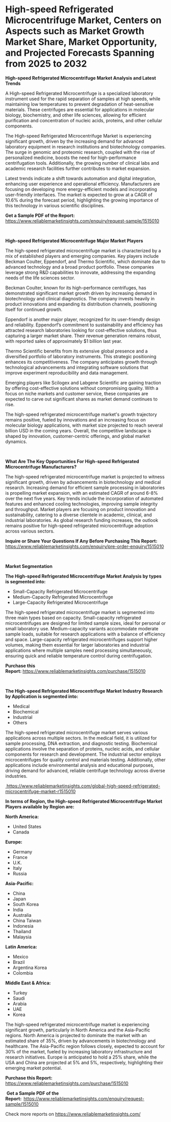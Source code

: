 <p><h1>High-speed Refrigerated Microcentrifuge Market, Centers on Aspects such as Market Growth Market Share, Market Opportunity, and Projected Forecasts Spanning from 2025 to 2032</h1></p><p><strong>High-speed Refrigerated Microcentrifuge Market Analysis and Latest Trends</strong></p>
<p><p>A High-speed Refrigerated Microcentrifuge is a specialized laboratory instrument used for the rapid separation of samples at high speeds, while maintaining low temperatures to prevent degradation of heat-sensitive materials. These centrifuges are essential for applications in molecular biology, biochemistry, and other life sciences, allowing for efficient purification and concentration of nucleic acids, proteins, and other cellular components.</p><p>The High-speed Refrigerated Microcentrifuge Market is experiencing significant growth, driven by the increasing demand for advanced laboratory equipment in research institutions and biotechnology companies. The surge in genomic and proteomic research, coupled with the rise of personalized medicine, boosts the need for high-performance centrifugation tools. Additionally, the growing number of clinical labs and academic research facilities further contributes to market expansion. </p><p>Latest trends indicate a shift towards automation and digital integration, enhancing user experience and operational efficiency. Manufacturers are focusing on developing more energy-efficient models and incorporating user-friendly interfaces. The market is expected to grow at a CAGR of 10.6% during the forecast period, highlighting the growing importance of this technology in various scientific disciplines.</p></p>
<p><strong>Get a Sample PDF of the Report:&nbsp;</strong> <a href="https://www.reliablemarketinsights.com/enquiry/request-sample/1515010?utm_campaign=3520&utm_medium=2&utm_source=Github&utm_content=ia&utm_term=29032025&utm_id=high-speed-refrigerated-microcentrifuge">https://www.reliablemarketinsights.com/enquiry/request-sample/1515010</a></p>
<p>&nbsp;</p>
<p><strong>High-speed Refrigerated Microcentrifuge Major Market Players</strong></p>
<p><p>The high-speed refrigerated microcentrifuge market is characterized by a mix of established players and emerging companies. Key players include Beckman Coulter, Eppendorf, and Thermo Scientific, which dominate due to advanced technology and a broad product portfolio. These companies leverage strong R&D capabilities to innovate, addressing the expanding needs of the life sciences sector.</p><p>Beckman Coulter, known for its high-performance centrifuges, has demonstrated significant market growth driven by increasing demand in biotechnology and clinical diagnostics. The company invests heavily in product innovations and expanding its distribution channels, positioning itself for continued growth.</p><p>Eppendorf is another major player, recognized for its user-friendly design and reliability. Eppendorf’s commitment to sustainability and efficiency has attracted research laboratories looking for cost-effective solutions, thus capturing a larger market share. Their revenue generation remains robust, with reported sales of approximately $1 billion last year.</p><p>Thermo Scientific benefits from its extensive global presence and a diversified portfolio of laboratory instruments. This strategic positioning enhances its competitiveness. The company anticipates growth through technological advancements and integrating software solutions that improve experiment reproducibility and data management.</p><p>Emerging players like Scilogex and Labgene Scientific are gaining traction by offering cost-effective solutions without compromising quality. With a focus on niche markets and customer service, these companies are expected to carve out significant shares as market demand continues to rise.</p><p>The high-speed refrigerated microcentrifuge market's growth trajectory remains positive, fueled by innovations and an increasing focus on molecular biology applications, with market size projected to reach several billion USD in the coming years. Overall, the competitive landscape is shaped by innovation, customer-centric offerings, and global market dynamics.</p></p>
<p>&nbsp;</p>
<p><strong>What Are The Key Opportunities For High-speed Refrigerated Microcentrifuge Manufacturers?</strong></p>
<p><p>The high-speed refrigerated microcentrifuge market is projected to witness significant growth, driven by advancements in biotechnology and medical research. Increasing demand for efficient sample processing in laboratories is propelling market expansion, with an estimated CAGR of around 6-8% over the next five years. Key trends include the incorporation of automated features and enhanced cooling technologies, improving sample integrity and throughput. Market players are focusing on product innovation and sustainability, catering to a diverse clientele in academic, clinical, and industrial laboratories. As global research funding increases, the outlook remains positive for high-speed refrigerated microcentrifuge adoption across various sectors.</p></p>
<p><strong>Inquire or Share Your Questions If Any Before Purchasing This Report:</strong> <a href="https://www.reliablemarketinsights.com/enquiry/pre-order-enquiry/1515010?utm_campaign=3520&utm_medium=2&utm_source=Github&utm_content=ia&utm_term=29032025&utm_id=high-speed-refrigerated-microcentrifuge">https://www.reliablemarketinsights.com/enquiry/pre-order-enquiry/1515010</a></p>
<p>&nbsp;</p>
<p><strong>Market Segmentation</strong></p>
<p><strong>The High-speed Refrigerated Microcentrifuge Market Analysis by types is segmented into:</strong></p>
<p><ul><li>Small-Capacity Refrigerated Microcentrifuge</li><li>Medium-Capacity Refrigerated Microcentrifuge</li><li>Large-Capacity Refrigerated Microcentrifuge</li></ul></p>
<p><p>The high-speed refrigerated microcentrifuge market is segmented into three main types based on capacity. Small-capacity refrigerated microcentrifuges are designed for limited sample sizes, ideal for personal or small laboratory use. Medium-capacity variants accommodate moderate sample loads, suitable for research applications with a balance of efficiency and space. Large-capacity refrigerated microcentrifuges support higher volumes, making them essential for larger laboratories and industrial applications where multiple samples need processing simultaneously, ensuring quick and reliable temperature control during centrifugation.</p></p>
<p><strong>Purchase this Report:&nbsp;</strong><a href="https://www.reliablemarketinsights.com/purchase/1515010?utm_campaign=3520&utm_medium=2&utm_source=Github&utm_content=ia&utm_term=29032025&utm_id=high-speed-refrigerated-microcentrifuge">https://www.reliablemarketinsights.com/purchase/1515010</a></p>
<p>&nbsp;</p>
<p><strong>The High-speed Refrigerated Microcentrifuge Market Industry Research by Application is segmented into:</strong></p>
<p><ul><li>Medical</li><li>Biochemical</li><li>Industrial</li><li>Others</li></ul></p>
<p><p>The high-speed refrigerated microcentrifuge market serves various applications across multiple sectors. In the medical field, it is utilized for sample processing, DNA extraction, and diagnostic testing. Biochemical applications involve the separation of proteins, nucleic acids, and cellular components for research and development. The industrial sector employs microcentrifuges for quality control and materials testing. Additionally, other applications include environmental analysis and educational purposes, driving demand for advanced, reliable centrifuge technology across diverse industries.</p></p>
<p><a href="https://www.reliablemarketinsights.com/global-high-speed-refrigerated-microcentrifuge-market-r1515010?utm_campaign=3520&utm_medium=2&utm_source=Github&utm_content=ia&utm_term=29032025&utm_id=high-speed-refrigerated-microcentrifuge">&nbsp;https://www.reliablemarketinsights.com/global-high-speed-refrigerated-microcentrifuge-market-r1515010</a></p>
<p><strong>In terms of Region, the High-speed Refrigerated Microcentrifuge Market Players available by Region are:</strong></p>
<p>
    <p> <strong> North America: </strong>
        <ul>
            <li>United States</li>
            <li>Canada</li>
        </ul>
        </p> 
    <p> <strong> Europe: </strong>
        <ul>
            <li>Germany</li>
            <li>France</li>
            <li>U.K.</li>
            <li>Italy</li>
            <li>Russia</li>
        </ul>
        </p> 
    <p> <strong> Asia-Pacific: </strong>
        <ul>
            <li>China</li>
            <li>Japan</li>
            <li>South Korea</li>
            <li>India</li>
            <li>Australia</li>
            <li>China Taiwan</li>
            <li>Indonesia</li>
            <li>Thailand</li>
            <li>Malaysia</li>
        </ul>
        </p> 
    <p> <strong> Latin America: </strong>
        <ul>
            <li>Mexico</li>
            <li>Brazil</li>
            <li>Argentina Korea</li>
            <li>Colombia</li>
        </ul>
        </p> 
    <p> <strong> Middle East & Africa: </strong>
        <ul>
            <li>Turkey</li>
            <li>Saudi</li>
            <li>Arabia</li>
            <li>UAE</li>
            <li>Korea</li>
        </ul>
    </p>
    </p>
<p><p>The high-speed refrigerated microcentrifuge market is experiencing significant growth, particularly in North America and the Asia-Pacific regions. North America is projected to dominate the market with an estimated share of 35%, driven by advancements in biotechnology and healthcare. The Asia-Pacific region follows closely, expected to account for 30% of the market, fueled by increasing laboratory infrastructure and research initiatives. Europe is anticipated to hold a 25% share, while the USA and China are projected at 5% and 5%, respectively, highlighting their emerging market potential.</p></p>
<p><strong>Purchase this Report: </strong><a href="https://www.reliablemarketinsights.com/purchase/1515010?utm_campaign=3520&utm_medium=2&utm_source=Github&utm_content=ia&utm_term=29032025&utm_id=high-speed-refrigerated-microcentrifuge">https://www.reliablemarketinsights.com/purchase/1515010</a></p>
<p>&nbsp;<strong>Get a Sample PDF of the Report:&nbsp;&nbsp;</strong><a href="https://www.reliablemarketinsights.com/enquiry/request-sample/1515010?utm_campaign=3520&utm_medium=2&utm_source=Github&utm_content=ia&utm_term=29032025&utm_id=high-speed-refrigerated-microcentrifuge">https://www.reliablemarketinsights.com/enquiry/request-sample/1515010</a></p>
<p><strong></strong></p>
<p>Check more reports on <a href="https://www.reliablemarketinsights.com/?utm_campaign=3520&utm_medium=2&utm_source=Github&utm_content=ia&utm_term=29032025&utm_id=high-speed-refrigerated-microcentrifuge">https://www.reliablemarketinsights.com/</a></p>